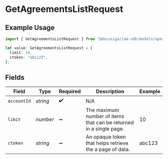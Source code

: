 # GetAgreementsListRequest

## Example Usage

```typescript
import { GetAgreementsListRequest } from "@docusign/iam-sdk/models/operations";

let value: GetAgreementsListRequest = {
  limit: 10,
  ctoken: "abc123",
};
```

## Fields

| Field                                                              | Type                                                               | Required                                                           | Description                                                        | Example                                                            |
| ------------------------------------------------------------------ | ------------------------------------------------------------------ | ------------------------------------------------------------------ | ------------------------------------------------------------------ | ------------------------------------------------------------------ |
| `accountId`                                                        | *string*                                                           | :heavy_check_mark:                                                 | N/A                                                                |                                                                    |
| `limit`                                                            | *number*                                                           | :heavy_minus_sign:                                                 | The maximum number of items that can be returned in a single page. | 10                                                                 |
| `ctoken`                                                           | *string*                                                           | :heavy_minus_sign:                                                 | An opaque token that helps retrieve the a page of data.            | abc123                                                             |